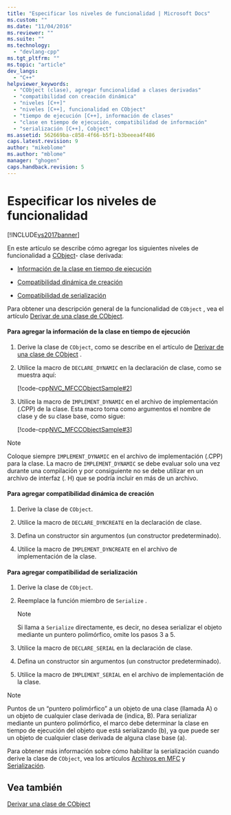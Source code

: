 ```yaml
---
title: "Especificar los niveles de funcionalidad | Microsoft Docs"
ms.custom: ""
ms.date: "11/04/2016"
ms.reviewer: ""
ms.suite: ""
ms.technology: 
  - "devlang-cpp"
ms.tgt_pltfrm: ""
ms.topic: "article"
dev_langs: 
  - "C++"
helpviewer_keywords: 
  - "CObject (clase), agregar funcionalidad a clases derivadas"
  - "compatibilidad con creación dinámica"
  - "niveles [C++]"
  - "niveles [C++], funcionalidad en CObject"
  - "tiempo de ejecución [C++], información de clases"
  - "clase en tiempo de ejecución, compatibilidad de información"
  - "serialización [C++], Cobject"
ms.assetid: 562669ba-c858-4f66-b5f1-b3beeea4f486
caps.latest.revision: 9
author: "mikeblome"
ms.author: "mblome"
manager: "ghogen"
caps.handback.revision: 5
---
```

# Especificar los niveles de funcionalidad
[!INCLUDE[vs2017banner](../assembler/inline/includes/vs2017banner.md)]

En este artículo se describe cómo agregar los siguientes niveles de funcionalidad a [CObject](../mfc/reference/cobject-class.md)\- clase derivada:  
  
-   [Información de la clase en tiempo de ejecución](#_core_to_add_run.2d.time_class_information)  
  
-   [Compatibilidad dinámica de creación](#_core_to_add_dynamic_creation_support)  
  
-   [Compatibilidad de serialización](#_core_to_add_serialization_support)  
  
 Para obtener una descripción general de la funcionalidad de `CObject` , vea el artículo [Derivar de una clase de CObject](../mfc/deriving-a-class-from-cobject.md).  
  
#### Para agregar la información de la clase en tiempo de ejecución  
  
1.  Derive la clase de `CObject`, como se describe en el artículo de [Derivar de una clase de CObject](../mfc/deriving-a-class-from-cobject.md) .  
  
2.  Utilice la macro de `DECLARE_DYNAMIC` en la declaración de clase, como se muestra aquí:  
  
     [!code-cpp[NVC_MFCCObjectSample#2](../mfc/codesnippet/CPP/specifying-levels-of-functionality_1.h)]  
  
3.  Utilice la macro de `IMPLEMENT_DYNAMIC` en el archivo de implementación \(.CPP\) de la clase.  Esta macro toma como argumentos el nombre de clase y de su clase base, como sigue:  
  
     [!code-cpp[NVC_MFCCObjectSample#3](../mfc/codesnippet/CPP/specifying-levels-of-functionality_2.cpp)]  
  
> [!NOTE]
>  Coloque siempre `IMPLEMENT_DYNAMIC` en el archivo de implementación \(.CPP\) para la clase.  La macro de `IMPLEMENT_DYNAMIC` se debe evaluar solo una vez durante una compilación y por consiguiente no se debe utilizar en un archivo de interfaz \(. H\) que se podría incluir en más de un archivo.  
  
#### Para agregar compatibilidad dinámica de creación  
  
1.  Derive la clase de `CObject`.  
  
2.  Utilice la macro de `DECLARE_DYNCREATE` en la declaración de clase.  
  
3.  Defina un constructor sin argumentos \(un constructor predeterminado\).  
  
4.  Utilice la macro de `IMPLEMENT_DYNCREATE` en el archivo de implementación de la clase.  
  
#### Para agregar compatibilidad de serialización  
  
1.  Derive la clase de `CObject`.  
  
2.  Reemplace la función miembro de `Serialize` .  
  
    > [!NOTE]
    >  Si llama a `Serialize` directamente, es decir, no desea serializar el objeto mediante un puntero polimórfico, omite los pasos 3 a 5.  
  
3.  Utilice la macro de `DECLARE_SERIAL` en la declaración de clase.  
  
4.  Defina un constructor sin argumentos \(un constructor predeterminado\).  
  
5.  Utilice la macro de `IMPLEMENT_SERIAL` en el archivo de implementación de la clase.  
  
> [!NOTE]
>  Puntos de un “puntero polimórfico” a un objeto de una clase \(llamada A\) o un objeto de cualquier clase derivada de \(indica, B\).  Para serializar mediante un puntero polimórfico, el marco debe determinar la clase en tiempo de ejecución del objeto que está serializando \(b\), ya que puede ser un objeto de cualquier clase derivada de alguna clase base \(a\).  
  
 Para obtener más información sobre cómo habilitar la serialización cuando derive la clase de `CObject`, vea los artículos [Archivos en MFC](../mfc/files-in-mfc.md) y [Serialización](../mfc/serialization-in-mfc.md).  
  
## Vea también  
 [Derivar una clase de CObject](../mfc/deriving-a-class-from-cobject.md)